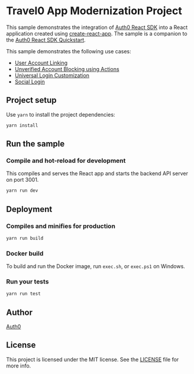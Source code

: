 # Travel0 App Modernization Project

This sample demonstrates the integration of [Auth0 React SDK](https://github.com/auth0/auth0-react) into a React application created using [create-react-app](https://reactjs.org/docs/create-a-new-react-app.html). The sample is a companion to the [Auth0 React SDK Quickstart](https://auth0.com/docs/quickstart/spa/react).

This sample demonstrates the following use cases:

- [User Account Linking](https://auth0.com/docs/manage-users/user-accounts/user-account-linking)
- [Unverified Account Blocking using Actions](https://auth0.com/docs/customize/actions/write-your-first-action#create-an-action)
- [Universal Login Customization](https://auth0.com/docs/authenticate/login/auth0-universal-login/new-experience#flow-customization)
- [Social Login](https://auth0.com/docs/authenticate/identity-providers)

## Project setup

Use `yarn` to install the project dependencies:

```bash
yarn install
```
## Run the sample

### Compile and hot-reload for development

This compiles and serves the React app and starts the backend API server on port 3001.

```bash
yarn run dev
```

## Deployment

### Compiles and minifies for production

```bash
yarn run build
```

### Docker build

To build and run the Docker image, run `exec.sh`, or `exec.ps1` on Windows.

### Run your tests

```bash
yarn run test
```

## Author

[Auth0](https://auth0.com)

## License

This project is licensed under the MIT license. See the [LICENSE](../LICENSE) file for more info.

